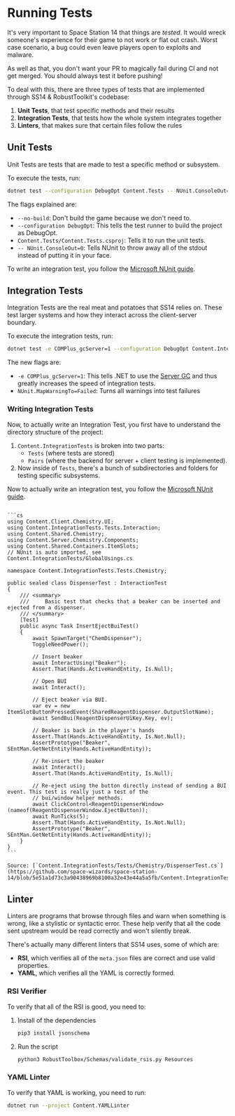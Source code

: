 # Running Tests

It's very important to Space Station 14 that things are _tested_. It would wreck someone's experience for their game to not work or flat out crash. Worst case scenario, a bug could even leave players open to exploits and malware.

As well as that, you don't want your PR to magically fail during CI and not get merged. You should always test it before pushing!

To deal with this, there are three types of tests that are implemented through SS14 & RobustToolkit's codebase:

1. **Unit Tests**, that test specific methods and their results
2. **Integration Tests**, that tests how the whole system integrates together
3. **Linters**, that makes sure that certain files follow the rules

## Unit Tests

Unit Tests are tests that are made to test a specific method or subsystem.

To execute the tests, run:

```bash
dotnet test --configuration DebugOpt Content.Tests -- NUnit.ConsoleOut=0
```

The flags explained are:

- `--no-build`: Don't build the game because we don't need to.
- `--configuration DebugOpt`: This tells the test runner to build the project as DebugOpt.
- `Content.Tests/Content.Tests.csproj`: Tells it to run the unit tests.
- `-- NUnit.ConsoleOut=0`: Tells NUnit to throw away all of the stdout instead of putting it in your face.

To write an integration test, you follow the [Microsoft NUnit guide](https://learn.microsoft.com/en-us/dotnet/core/testing/unit-testing-with-nunit#creating-the-first-test).

## Integration Tests

Integration Tests are the real meat and potatoes that SS14 relies on. These test larger systems and how they interact across the client-server boundary.

To execute the integration tests, run:

```bash
dotnet test -e COMPlus_gcServer=1 --configuration DebugOpt Content.IntegrationTests -- NUnit.ConsoleOut=0 NUnit.MapWarningTo=Failed
```

The new flags are:

- `-e COMPlus_gcServer=1`: This tells .NET to use the [Server GC](https://learn.microsoft.com/en-us/dotnet/standard/garbage-collection/workstation-server-gc) and thus greatly increases the speed of integration tests.
- `NUnit.MapWarningTo=Failed`: Turns all warnings into test failures

### Writing Integration Tests

Now, to actually write an Integration Test, you first have to understand the directory structure of the project:

1. `Content.IntegrationTests` is broken into two parts:
   - `Tests` (where tests are stored)
   - `Pairs` (where the backend for server + client testing is implemented).
2. Now inside of `Tests`, there's a bunch of subdirectories and folders for testing specific subsystems.

Now to actually write an integration test, you follow the [Microsoft NUnit guide](https://learn.microsoft.com/en-us/dotnet/core/testing/unit-testing-with-nunit#creating-the-first-test).

````admonish example "Example Integration Test"

```cs
using Content.Client.Chemistry.UI;
using Content.IntegrationTests.Tests.Interaction;
using Content.Shared.Chemistry;
using Content.Server.Chemistry.Components;
using Content.Shared.Containers.ItemSlots;
// NUnit is auto imported, see Content.IntegrationTests/GlobalUsings.cs

namespace Content.IntegrationTests.Tests.Chemistry;

public sealed class DispenserTest : InteractionTest
{
    /// <summary>
    ///     Basic test that checks that a beaker can be inserted and ejected from a dispenser.
    /// </summary>
    [Test]
    public async Task InsertEjectBuiTest()
    {
        await SpawnTarget("ChemDispenser");
        ToggleNeedPower();

        // Insert beaker
        await InteractUsing("Beaker");
        Assert.That(Hands.ActiveHandEntity, Is.Null);

        // Open BUI
        await Interact();

        // Eject beaker via BUI.
        var ev = new ItemSlotButtonPressedEvent(SharedReagentDispenser.OutputSlotName);
        await SendBui(ReagentDispenserUiKey.Key, ev);

        // Beaker is back in the player's hands
        Assert.That(Hands.ActiveHandEntity, Is.Not.Null);
        AssertPrototype("Beaker", SEntMan.GetNetEntity(Hands.ActiveHandEntity));

        // Re-insert the beaker
        await Interact();
        Assert.That(Hands.ActiveHandEntity, Is.Null);

        // Re-eject using the button directly instead of sending a BUI event. This test is really just a test of the
        // bui/window helper methods.
        await ClickControl<ReagentDispenserWindow>(nameof(ReagentDispenserWindow.EjectButton));
        await RunTicks(5);
        Assert.That(Hands.ActiveHandEntity, Is.Not.Null);
        AssertPrototype("Beaker", SEntMan.GetNetEntity(Hands.ActiveHandEntity));
    }
}
```

Source: [`Content.IntegrationTests/Tests/Chemistry/DispenserTest.cs`](https://github.com/space-wizards/space-station-14/blob/5e51a1d73c3a90438969b8100a32e43e44a5a5fb/Content.IntegrationTests/Tests/Chemistry/DispenserTest.cs)

````

## Linter

Linters are programs that browse through files and warn when something is wrong, like a stylistic or syntactic error. These help verify that all the code sent upstream would be read correctly and won't silently break.

There's actually many different linters that SS14 uses, some of which are:

- **RSI**, which verifies all of the `meta.json` files are correct and use valid properties.
- **YAML**, which verifies all the YAML is correctly formed.

### RSI Verifier

To verify that all of the RSI is good, you need to:

1. Install of the dependencies
   ```bash
   pip3 install jsonschema
   ```
2. Run the script
   ```bash
   python3 RobustToolbox/Schemas/validate_rsis.py Resources
   ```

### YAML Linter

To verify that YAML is working, you need to run:

```bash
dotnet run --project Content.YAMLLinter
```
